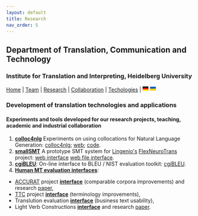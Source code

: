 ```yaml
---
layout: default
title: Research
nav_order: 5
---
```


## Department of Translation, Communication and Technology
### Institute for Translation and Interpreting, Heidelberg University

[Home](index.md) | [Team](people.md) | [Research](research.md) | [Collaboration](collaboration.md) | [Techologies](techlabs.md) | [![Image](de_l_flag.png)](de_index.html) [![Image](uk_l_flag.png)](uk_index.html)

### Development of translation technologies and applications

#### Experiments and tools developed for our research projects, teaching, academic and industrial collaboration

1. [**colloc4nlg**](http://corpus.leeds.ac.uk/corpuslabs/lab201810cnlg/colloc4nlg.html) Experiments on using collocations for Natural Language Generation: [colloc4nlg](https://github.com/bogdanbabych/colloc4nlg); [web](http://corpus.leeds.ac.uk/corpuslabs/lab201810cnlg/colloc4nlg.html); [code](http://corpus.leeds.ac.uk/corpuslabs/lab201810cnlg/?C=M;O=A).
2. [**smallSMT**](http://corpus.leeds.ac.uk/lingenio/) A prototype SMT system for [Lingenio's](https://lingenio.de/en/) [FlexNeuroTrans](https://lingenio.de/en/research/projects/FlexNeuroTrans/) project: [web interface](http://corpus.leeds.ac.uk/lingenio/) [web file interface](http://corpus.leeds.ac.uk/lingenio/indexfile.html).
3. [**cgiBLEU**](http://corpus.leeds.ac.uk/corpuslabs/lab201801cgibleu/): On-line interface to BLEU / NIST evaluation toolkit: [cgiBLEU](http://corpus.leeds.ac.uk/corpuslabs/lab201801cgibleu/).
4. [**Human MT evaluation interfaces**](http://corpus.leeds.ac.uk/bogdanbabych/mteval/):
- [ACCURAT](http://www.accurat-project.eu) project [**interface**](http://corpus.leeds.ac.uk/bogdanbabych/mteval/accurat2012/eval/general/de-en/e101/p_de_en_E101_P11.html) (comparable corpora improvements) and research [paper](http://www.mt-archive.info/10/ACL-2012-Pinnis.pdf),
- [TTC](http://www.ttc-project.eu) project [**interface**](http://corpus.leeds.ac.uk/bogdanbabych/mteval/ttc2012/eval/l_ru_en_E999_P11.html) (terminology improvements),
- Translution evaluation [**interface**](http://corpus.leeds.ac.uk/bogdanbabych/mteval/translution/00packs/_EMail-ADE/) (business text usability),
- Light Verb Constructions [**interface**](http://corpus.leeds.ac.uk/bogdanbabych/mteval/evaluation2008/ex-all-en.020/eval-1000.html) and research [paper](http://www.mt-archive.info/EAMT-2009-Babych.pdf).
